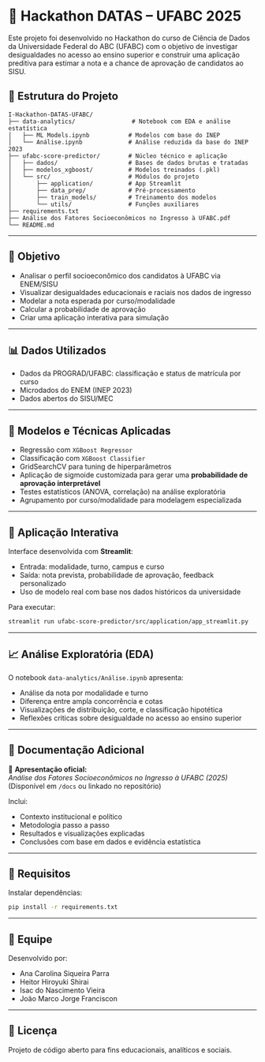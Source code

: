 # 🧠 Hackathon DATAS – UFABC 2025

Este projeto foi desenvolvido no Hackathon do curso de Ciência de Dados da Universidade Federal do ABC (UFABC) com o objetivo de investigar desigualdades no acesso ao ensino superior e construir uma aplicação preditiva para estimar a nota e a chance de aprovação de candidatos ao SISU.

## 📁 Estrutura do Projeto

```
I-Hackathon-DATAS-UFABC/
├── data-analytics/                # Notebook com EDA e análise estatística
│   ├── ML Models.ipynb           # Modelos com base do INEP
│   └── Análise.ipynb             # Análise reduzida da base do INEP 2023
├── ufabc-score-predictor/        # Núcleo técnico e aplicação
│   ├── dados/                    # Bases de dados brutas e tratadas
│   ├── modelos_xgboost/          # Modelos treinados (.pkl)
│   └── src/                      # Módulos do projeto
│       ├── application/          # App Streamlit
│       ├── data_prep/            # Pré-processamento
│       ├── train_models/         # Treinamento dos modelos
│       └── utils/                # Funções auxiliares
├── requirements.txt
├── Análise dos Fatores Socioeconômicos no Ingresso à UFABC.pdf
└── README.md
```

---

## 🎯 Objetivo

- Analisar o perfil socioeconômico dos candidatos à UFABC via ENEM/SISU
- Visualizar desigualdades educacionais e raciais nos dados de ingresso
- Modelar a nota esperada por curso/modalidade
- Calcular a probabilidade de aprovação
- Criar uma aplicação interativa para simulação

---

## 📊 Dados Utilizados

- Dados da PROGRAD/UFABC: classificação e status de matrícula por curso
- Microdados do ENEM (INEP 2023)
- Dados abertos do SISU/MEC

---

## 🧪 Modelos e Técnicas Aplicadas

- Regressão com `XGBoost Regressor`
- Classificação com `XGBoost Classifier`
- GridSearchCV para tuning de hiperparâmetros
- Aplicação de sigmoide customizada para gerar uma **probabilidade de aprovação interpretável**
- Testes estatísticos (ANOVA, correlação) na análise exploratória
- Agrupamento por curso/modalidade para modelagem especializada

---

## 🚀 Aplicação Interativa

Interface desenvolvida com **Streamlit**:
- Entrada: modalidade, turno, campus e curso
- Saída: nota prevista, probabilidade de aprovação, feedback personalizado
- Uso de modelo real com base nos dados históricos da universidade

Para executar:
```bash
streamlit run ufabc-score-predictor/src/application/app_streamlit.py
```

---

## 📈 Análise Exploratória (EDA)

O notebook `data-analytics/Análise.ipynb` apresenta:
- Análise da nota por modalidade e turno
- Diferença entre ampla concorrência e cotas
- Visualizações de distribuição, corte, e classificação hipotética
- Reflexões críticas sobre desigualdade no acesso ao ensino superior

---

## 📄 Documentação Adicional

📘 **Apresentação oficial:**  
*Análise dos Fatores Socioeconômicos no Ingresso à UFABC (2025)*  
(Disponível em `/docs` ou linkado no repositório)

Inclui:
- Contexto institucional e político
- Metodologia passo a passo
- Resultados e visualizações explicadas
- Conclusões com base em dados e evidência estatística

---

## 🧰 Requisitos

Instalar dependências:

```bash
pip install -r requirements.txt
```

---

## 👥 Equipe

Desenvolvido por:
- Ana Carolina Siqueira Parra
- Heitor Hiroyuki Shirai
- Isac do Nascimento Vieira
- João Marco Jorge Franciscon

---

## 📌 Licença

Projeto de código aberto para fins educacionais, analíticos e sociais.

